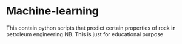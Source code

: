 # Machine-learning
This contain python scripts that predict certain properties of rock in petroleum engineering
NB. This is just for educational purpose

